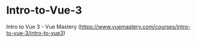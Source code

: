 # Intro-to-Vue-3
Intro to Vue 3 - Vue Mastery (https://www.vuemastery.com/courses/intro-to-vue-3/intro-to-vue3)
